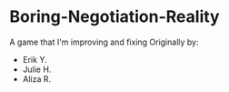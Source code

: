 # Boring-Negotiation-Reality
A game that I'm improving and fixing
Originally by:
* Erik Y.  
* Julie H.  
* Aliza R.  
